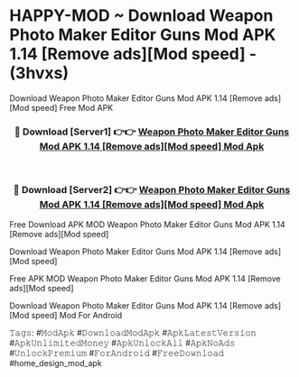 # HAPPY-MOD ~ Download Weapon Photo Maker Editor Guns Mod APK 1.14 [Remove ads][Mod speed] - (3hvxs)
Download Weapon Photo Maker Editor Guns Mod APK 1.14 [Remove ads][Mod speed] Free Mod APK

<div align="center">
<h3>🔴 Download [Server1] 👉👉 <a href="https://apk-comot.site?title=Weapon_Photo_Maker_Editor_Guns_Mod_APK_1.14_[Remove_ads][Mod_speed]">Weapon Photo Maker Editor Guns Mod APK 1.14 [Remove ads][Mod speed] Mod Apk</a></h3><br>

<h3>🔴 Download [Server2] 👉👉 <a href="https://apk-comot.site?title=Weapon_Photo_Maker_Editor_Guns_Mod_APK_1.14_[Remove_ads][Mod_speed]">Weapon Photo Maker Editor Guns Mod APK 1.14 [Remove ads][Mod speed] Mod Apk</a></h3>
</div>


Free Download APK MOD Weapon Photo Maker Editor Guns Mod APK 1.14 [Remove ads][Mod speed]

Download Weapon Photo Maker Editor Guns Mod APK 1.14 [Remove ads][Mod speed] 

Free APK MOD Weapon Photo Maker Editor Guns Mod APK 1.14 [Remove ads][Mod speed] 

Download Weapon Photo Maker Editor Guns Mod APK 1.14 [Remove ads][Mod speed] Mod For Android

𝚃𝚊𝚐𝚜: #𝙼𝚘𝚍𝙰𝚙𝚔 #𝙳𝚘𝚠𝚗𝚕𝚘𝚊𝚍𝙼𝚘𝚍𝙰𝚙𝚔 #𝙰𝚙𝚔𝙻𝚊𝚝𝚎𝚜𝚝𝚅𝚎𝚛𝚜𝚒𝚘𝚗 #𝙰𝚙𝚔𝚄𝚗𝚕𝚒𝚖𝚒𝚝𝚎𝚍𝙼𝚘𝚗𝚎𝚢 #𝙰𝚙𝚔𝚄𝚗𝚕𝚘𝚌𝚔𝙰𝚕𝚕 #𝙰𝚙𝚔𝙽𝚘𝙰𝚍𝚜 #𝚄𝚗𝚕𝚘𝚌𝚔𝙿𝚛𝚎𝚖𝚒𝚞𝚖 #𝙵𝚘𝚛𝙰𝚗𝚍𝚛𝚘𝚒𝚍 #𝙵𝚛𝚎𝚎𝙳𝚘𝚠𝚗𝚕𝚘𝚊𝚍 #home_design_mod_apk